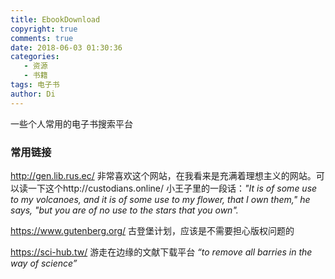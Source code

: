 ```yaml
---
title: EbookDownload
copyright: true
comments: true
date: 2018-06-03 01:30:36
categories:
   - 资源
   - 书籍
tags: 电子书
author: Di
---
```

一些个人常用的电子书搜索平台
<!--more-->
### 常用链接
http://gen.lib.rus.ec/
非常喜欢这个网站，在我看来是充满着理想主义的网站。可以读一下这个http://custodians.online/ 
小王子里的一段话：*"It is of some use to my volcanoes, and it is of some use to my flower, that I own them," he says, "but you are of no use to the stars that you own".*

https://www.gutenberg.org/
古登堡计划，应该是不需要担心版权问题的

https://sci-hub.tw/
游走在边缘的文献下载平台
*“to remove all barries in the way of science”*